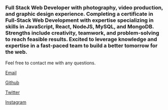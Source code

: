 ### Full Stack Web Developer with photography, video production, and graphic design experience. Completing a certificate in Full-Stack Web Development with expertise specializing in skills in JavaScript, React, NodeJS, MySQL, and MongoDB. Strengths include creativity, teamwork, and problem-solving to reach feasible results. Excited to leverage knowledge and expertise in a fast-paced team to build a better tomorrow for the web.

Feel free to contact me with any questions.

[Email](mailto:themancalledzac@gmail.com)

[Github](https://github.com/themancalledzac)

[Twitter](https://twitter.com/themancalledzac)

[Instagram](https://www.instagram.com/themancalledzac/)


<!--
**themancalledzac/themancalledzac** is a ✨ _special_ ✨ repository because its `README.md` (this file) appears on your GitHub profile.

Here are some ideas to get you started:

- 🔭 I’m currently working on ...
- 🌱 I’m currently learning ...
- 👯 I’m looking to collaborate on ...
- 🤔 I’m looking for help with ...
- 💬 Ask me about ...
- 📫 How to reach me: ...
- 😄 Pronouns: ...
- ⚡ Fun fact: ...
-->
